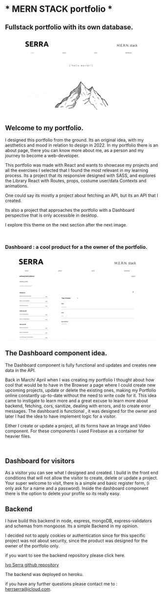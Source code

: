 # * MERN STACK portfolio *

## Fullstack portfolio with its own database.

<img src="./public/portfolioImage.png">

<br>

## Welcome to my portfolio. 

I designed this portfolio from the ground. Its an original idea, with my aesthetics and mood in relation to design in 2022. 
In my portfolio there is an about page, there you can know more about me, as a person and my journey to become a web-developer.

This portfolio was made with React and wants to showcase my projects and all the exercises I selected that I found the most relevant in my learning process.
Its a project that its responsive designed with SASS, and explores the Library React with Routes, props, costume user/data Contexts and animations.

One could say its mostly a project about fetching an API, but its an API that I created. 

Its also a project that approaches the portfolio with a Dashboard perspective that is only accessible in desktop.

I explore this theme on the next section after the next image.

<br>

### Dashboard : a cool product for a the owner of the portfolio.
<img src="./public/dashboard.png">

## The Dashboard component idea. 
The Dashboard component is fully functional and updates and creates new data in the API.

Back in March/ April when I was creating my portfolio I thought about how cool that would be to have in the Browser a page where I could create new upcoming projects, update or delete the existing ones, making my Portfolio online constantly up-to-date without the need to write code for it. 
This idea came to instigate to learn more and a great excuse to learn more about backend, fetching, cors, sanitize,  dealing with errors, and to create error messages. The dashboard is functional , it was designed for the owner and later I had the idea to have implement logic for a visitor. 

Either I create or update a project, all its forms have an Image and Video component. For these components I used Firebase as a container for heavier files.

<br>

## Dashboard for visitors
As a visitor you can see what I designed and created. I build in the front end conditions that will not allow the visitor to create, delete or update a project. Your super welcome to visit, there is a simple and basic register form, (i only ask for a name and a password). Inside the dashboard component there is the option to delete your profile so its really easy.

## Backend
 I have build this backend in node, express, mongoDB, express-validators and schemas from mongoose. Its a simple Backend in my opinion.

 I decided not to apply cookies or authentication since for this specific project was not about security, since the product was designed for the owner of the portfolio only. 

 if you want to see the backend repository please click here.

 [ Ivo Serra github repository ](https://github.com/ivoserra/portfolioBackend)

 The backend was deployed on heroku. 

 if you have any further questions please contact me to : herrserra@icloud.com.


